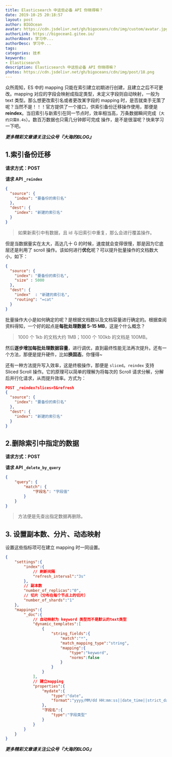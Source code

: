 ```yaml
---
title: Elasticsearch 中这些必备 API 你晓得嘛？
date: 2019-10-25 20:18:57
layout: post
author: BIGOcean
avatar: https://cdn.jsdelivr.net/gh/bigoceans/cdn/img/custom/avatar.jpg
authorLink: https://bigocean1.gitee.io/ 
authorAbout: 学习中... 
authorDesc: 学习中...
tags: 
categories: 技术
keywords: 
- Elasticsearch
description: Elasticsearch 中这些必备 API 你晓得嘛？
photos: https://cdn.jsdelivr.net/gh/bigoceans/cdn/img/post/18.png
---
```


众所周知，ES 中的 mapping 只能在索引建立初期进行创建，且建立之后不可更改。mapping 对应的字段会映射成指定类型，未定义字段则自动映射，一般为 text 类型。那么想更改索引名或者更改某字段的 mapping 时，是否就束手无策了呢？当然不是！！！官方提供了一个接口，供索引备份迁移操作使用，那便是 **reindex**。当旧索引与新索引在同一节点时，效率相当高，万条数据瞬间完成（`大约只需0.4s`）。数百万数据也只需几分钟即可完成 操作，是不是很溜呢？快来学习一下吧。


***更多精彩文章请关注公众号『大海的BLOG』***

## 1.索引备份迁移

**请求方式：POST**

**请求 API `_reindex`**

```json
{
  "source": {
    "index": "要备份的索引名"
  },
  "dest": {
    "index": "新建的索引名"
  }
}
```

> 如果新索引中有数据，且 id 与旧索引中重复，那么会进行覆盖操作。

但是当数据量实在太大，高达几十 G 的时候，速度就会变得很慢，那是因为它底层还是利用了 scroll 操作。该如何进行**优化**呢？可以提升批量操作的文档数大小，如下：

```json
{
  "source": {
    "index": "要备份的索引名",
    "size" : 5000
  },
  "dest": {
    "index"  : "新建的索引名",
    "routing": "=cat"
  }
}
```

批量操作大小是如何确定的呢？是根据文档数以及文档容量进行确定的。根据查阅资料得知，一个好的起点是**每批处理数据 5-15 MB**，这是个什么概念？

> 1000 个 1kb 的文档大约 1MB；1000 个 100kb 的文档是 100MB。

然后**逐步增加每批处理数据容量**，进行调优，直到最终性能无法再次提升。还有一个方法，那便是提升硬件，比如**换固态**，你懂得~

还有一种方法提升写入效率，这是终极操作，那便是 `sliced`。`reindex` 支持 Sliced Scroll 操作。它的原理可以简单的理解为将每次的 Scroll 请求分解，分解后并行化请求，从而提升效率。方式为：

```json
POST _reindex?slices=5&refresh
{
  "source": {
    "index": "要备份的索引名"
  },
  "dest": {
    "index": "新建的索引名"
  }
}
```

## 2.删除索引中指定的数据

**请求方式：POST**

**请求 API `_delete_by_query`**

```json
{
    "query": {
        "match": {
            "字段名": "字段值"
        }
    }
}
```

> 方法便是先查出指定数据再删除。

## 3. 设置副本数、分片、动态映射

设置这些指标项可在建立 mapping 时一同设置。

```json
{
    "settings":{
        "index":{
            // 刷新间隔
            "refresh_interval":"3s"
        },
        // 副本数
        "number_of_replicas":"0",
        // 切片（分布在每个节点上的切片）
        "number_of_shards":"1"
    },
    "mappings":{
        "_doc":{
            // 自动映射为 keyword 类型而不是默认的text类型
            "dynamic_templates":[
                {
                    "string_fields":{
                        "match":"*",
                        "match_mapping_type":"string",
                        "mapping":{
                            "type":"keyword",
                            "norms":false
                        }
                    }
                }
            ],
            // 建立mapping
            "properties":{
                "mydate":{
                    "type":"date",
                    "format":"yyyy/MM/dd HH:mm:ss||date_time||strict_date_time"
                },
                "字段名":{
                    "type":"字段类型"
                }
            }
        }
    }
}
```

***更多精彩文章请关注公众号『大海的BLOG』***